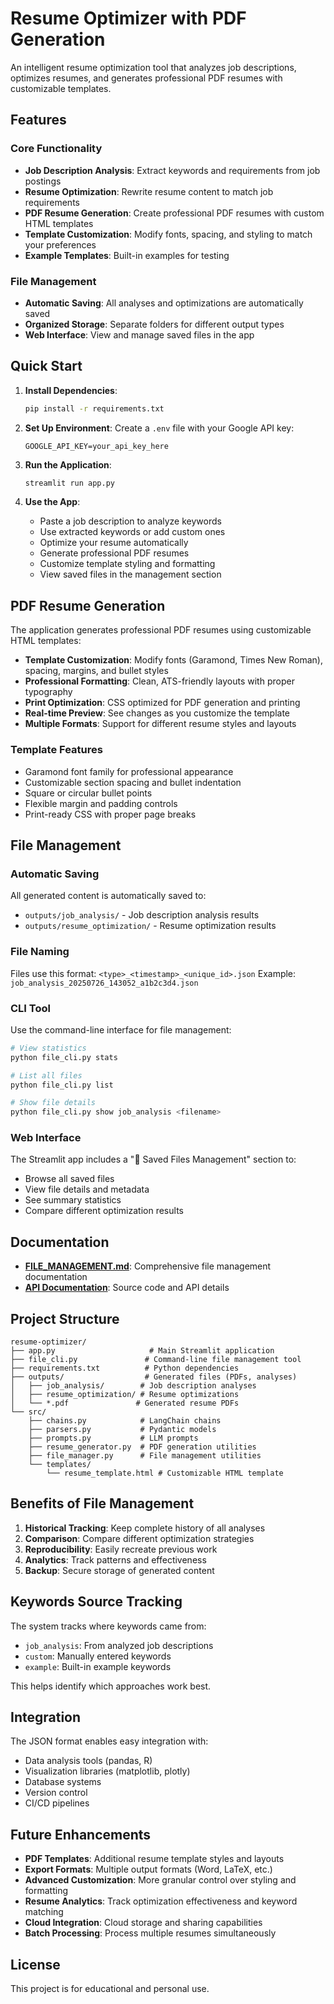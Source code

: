 # Resume Optimizer with PDF Generation

An intelligent resume optimization tool that analyzes job descriptions, optimizes resumes, and generates professional PDF resumes with customizable templates.

## Features

### Core Functionality
- **Job Description Analysis**: Extract keywords and requirements from job postings
- **Resume Optimization**: Rewrite resume content to match job requirements
- **PDF Resume Generation**: Create professional PDF resumes with custom HTML templates
- **Template Customization**: Modify fonts, spacing, and styling to match your preferences
- **Example Templates**: Built-in examples for testing

### File Management
- **Automatic Saving**: All analyses and optimizations are automatically saved
- **Organized Storage**: Separate folders for different output types
- **Web Interface**: View and manage saved files in the app

## Quick Start

1. **Install Dependencies**:
   ```bash
   pip install -r requirements.txt
   ```

2. **Set Up Environment**:
   Create a `.env` file with your Google API key:
   ```
   GOOGLE_API_KEY=your_api_key_here
   ```

3. **Run the Application**:
   ```bash
   streamlit run app.py
   ```

4. **Use the App**:
   - Paste a job description to analyze keywords
   - Use extracted keywords or add custom ones
   - Optimize your resume automatically
   - Generate professional PDF resumes
   - Customize template styling and formatting
   - View saved files in the management section

## PDF Resume Generation

The application generates professional PDF resumes using customizable HTML templates:

- **Template Customization**: Modify fonts (Garamond, Times New Roman), spacing, margins, and bullet styles
- **Professional Formatting**: Clean, ATS-friendly layouts with proper typography
- **Print Optimization**: CSS optimized for PDF generation and printing
- **Real-time Preview**: See changes as you customize the template
- **Multiple Formats**: Support for different resume styles and layouts

### Template Features
- Garamond font family for professional appearance
- Customizable section spacing and bullet indentation
- Square or circular bullet points
- Flexible margin and padding controls
- Print-ready CSS with proper page breaks

## File Management

### Automatic Saving
All generated content is automatically saved to:
- `outputs/job_analysis/` - Job description analysis results
- `outputs/resume_optimization/` - Resume optimization results

### File Naming
Files use this format: `<type>_<timestamp>_<unique_id>.json`
Example: `job_analysis_20250726_143052_a1b2c3d4.json`

### CLI Tool
Use the command-line interface for file management:
```bash
# View statistics
python file_cli.py stats

# List all files
python file_cli.py list

# Show file details
python file_cli.py show job_analysis <filename>
```

### Web Interface
The Streamlit app includes a "📁 Saved Files Management" section to:
- Browse all saved files
- View file details and metadata
- See summary statistics
- Compare different optimization results

## Documentation

- **[FILE_MANAGEMENT.md](resume-optimizer/FILE_MANAGEMENT.md)**: Comprehensive file management documentation
- **[API Documentation](resume-optimizer/src/)**: Source code and API details

## Project Structure

```
resume-optimizer/
├── app.py                     # Main Streamlit application
├── file_cli.py               # Command-line file management tool
├── requirements.txt          # Python dependencies
├── outputs/                  # Generated files (PDFs, analyses)
│   ├── job_analysis/        # Job description analyses
│   ├── resume_optimization/ # Resume optimizations
│   └── *.pdf               # Generated resume PDFs
└── src/
    ├── chains.py            # LangChain chains
    ├── parsers.py           # Pydantic models
    ├── prompts.py           # LLM prompts
    ├── resume_generator.py  # PDF generation utilities
    ├── file_manager.py      # File management utilities
    └── templates/
        └── resume_template.html # Customizable HTML template
```

## Benefits of File Management

1. **Historical Tracking**: Keep complete history of all analyses
2. **Comparison**: Compare different optimization strategies
3. **Reproducibility**: Easily recreate previous work
4. **Analytics**: Track patterns and effectiveness
5. **Backup**: Secure storage of generated content

## Keywords Source Tracking

The system tracks where keywords came from:
- `job_analysis`: From analyzed job descriptions
- `custom`: Manually entered keywords
- `example`: Built-in example keywords

This helps identify which approaches work best.

## Integration

The JSON format enables easy integration with:
- Data analysis tools (pandas, R)
- Visualization libraries (matplotlib, plotly)
- Database systems
- Version control
- CI/CD pipelines

## Future Enhancements

- **PDF Templates**: Additional resume template styles and layouts
- **Export Formats**: Multiple output formats (Word, LaTeX, etc.)
- **Advanced Customization**: More granular control over styling and formatting
- **Resume Analytics**: Track optimization effectiveness and keyword matching
- **Cloud Integration**: Cloud storage and sharing capabilities
- **Batch Processing**: Process multiple resumes simultaneously

## License

This project is for educational and personal use.